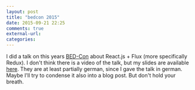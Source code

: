 ```yaml
---
layout: post
title: "bedcon 2015"
date: 2015-09-21 22:25
comments: true
external-url: 
categories: 
---
```


I did a talk on this years [BED-Con](http://bed-con.org/2015/) about
React.js + Flux (more specifically Redux). I don't think there is a
video of the talk, but my slides are available [here](http://reactflux.notadomain.com/). They are at least partially german, since I 
gave the talk in german. Maybe I'll try to condense it also into a blog
post. But don't hold your breath.
